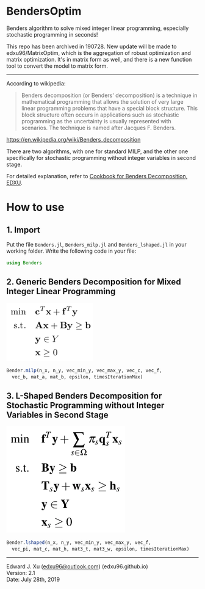 # BendersOptim

Benders algorithm to solve mixed integer linear programming, especially stochastic programming in seconds!

This repo has been archived in 190728. New update will be made to edxu96/MatrixOptim, which is the aggregation of robust optimization and matrix optimization. It's in matrix form as well, and there is a new function tool to convert the model to matrix form.

***

According to wikipedia:
> Benders decomposition (or Benders' decomposition) is a technique in mathematical programming that allows the solution
> of very large linear programming problems that have a special block structure. This block structure often occurs in
> applications such as stochastic programming as the uncertainty is usually represented with scenarios. The technique is
> named after Jacques F. Benders.

https://en.wikipedia.org/wiki/Benders_decomposition

There are two algorithms, with one for standard MILP, and the other one specifically for stochastic programming without
integer variables in second stage.  

For detailed explanation, refer
to [Cookbook for Benders Decomposition, EDXU](files/cookbook.pdf).  

# How to use

## 1. Import

Put the file `Benders.jl`, `Benders_milp.jl` and `Benders_lshaped.jl` in your working folder. Write the following code
in your file:  
```Julia
using Benders
```

## 2. Generic Benders Decomposition for Mixed Integer Linear Programming

![Standard MILP](images/standard_milp.png)

```Julia
Bender.milp(n_x, n_y, vec_min_y, vec_max_y, vec_c, vec_f,
  vec_b, mat_a, mat_b, epsilon, timesIterationMax)
```

## 3. L-Shaped Benders Decomposition for Stochastic Programming without Integer Variables in Second Stage

![Stochastic Programming without Integer Variables in Second Stage](images/l-shaped.png)

```Julia
Bender.lshaped(n_x, n_y, vec_min_y, vec_max_y, vec_f,
  vec_pi, mat_c, mat_h, mat3_t, mat3_w, epsilon, timesIterationMax)
```

***

Edward J. Xu (edxu96@outlook.com) (edxu96.github.io)  
Version: 2.1  
Date: July 28th, 2019
